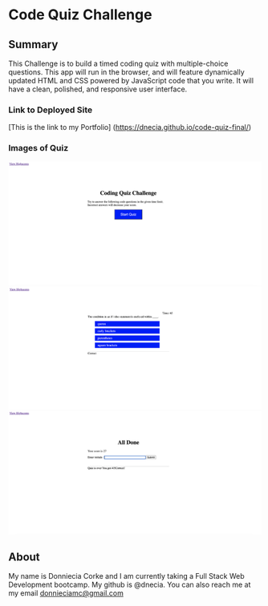 # Code Quiz Challenge

## Summary 

This Challenge is to build a timed coding quiz with multiple-choice questions. This app will run in the browser, and will feature dynamically updated HTML and CSS powered by JavaScript code that you write. It will have a clean, polished, and responsive user interface.

### Link to Deployed Site
[This is the link to my Portfolio] (https://dnecia.github.io/code-quiz-final/)
### Images of Quiz
![alt text](./assets/Screen%20Shot%202022-11-13%20at%2011.49.55%20PM.png)
![alt text](./assets/Screen%20Shot%202022-11-13%20at%2011.50.08%20PM.png)
![alt text](./assets/Screen%20Shot%202022-11-13%20at%2011.50.48%20PM.png)

## About
My name is Donniecia Corke and I am currently taking a Full Stack Web Development bootcamp. My github is @dnecia. You can also reach me at my email donnieciamc@gmail.com
